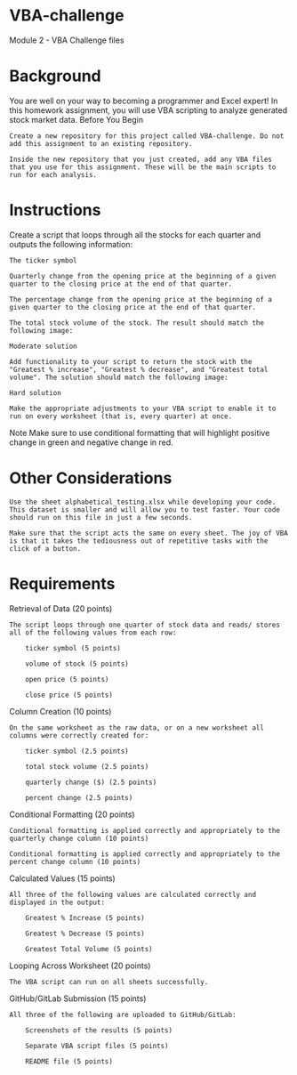 # VBA-challenge
Module 2 - VBA Challenge files

# Background

You are well on your way to becoming a programmer and Excel expert! In this homework assignment, you will use VBA scripting to analyze generated stock market data.
Before You Begin

    Create a new repository for this project called VBA-challenge. Do not add this assignment to an existing repository.

    Inside the new repository that you just created, add any VBA files that you use for this assignment. These will be the main scripts to run for each analysis.


# Instructions

Create a script that loops through all the stocks for each quarter and outputs the following information:

    The ticker symbol

    Quarterly change from the opening price at the beginning of a given quarter to the closing price at the end of that quarter.

    The percentage change from the opening price at the beginning of a given quarter to the closing price at the end of that quarter.

    The total stock volume of the stock. The result should match the following image:

    Moderate solution

    Add functionality to your script to return the stock with the "Greatest % increase", "Greatest % decrease", and "Greatest total volume". The solution should match the following image:

    Hard solution

    Make the appropriate adjustments to your VBA script to enable it to run on every worksheet (that is, every quarter) at once.

Note
    Make sure to use conditional formatting that will highlight positive change in green and negative change in red.


# Other Considerations

    Use the sheet alphabetical_testing.xlsx while developing your code. This dataset is smaller and will allow you to test faster. Your code should run on this file in just a few seconds.

    Make sure that the script acts the same on every sheet. The joy of VBA is that it takes the tediousness out of repetitive tasks with the click of a button.


# Requirements
Retrieval of Data (20 points)

    The script loops through one quarter of stock data and reads/ stores all of the following values from each row:

        ticker symbol (5 points)

        volume of stock (5 points)

        open price (5 points)

        close price (5 points)

Column Creation (10 points)

    On the same worksheet as the raw data, or on a new worksheet all columns were correctly created for:

        ticker symbol (2.5 points)

        total stock volume (2.5 points)

        quarterly change ($) (2.5 points)

        percent change (2.5 points)

Conditional Formatting (20 points)

    Conditional formatting is applied correctly and appropriately to the quarterly change column (10 points)

    Conditional formatting is applied correctly and appropriately to the percent change column (10 points)

Calculated Values (15 points)

    All three of the following values are calculated correctly and displayed in the output:

        Greatest % Increase (5 points)

        Greatest % Decrease (5 points)

        Greatest Total Volume (5 points)

Looping Across Worksheet (20 points)

    The VBA script can run on all sheets successfully.

GitHub/GitLab Submission (15 points)

    All three of the following are uploaded to GitHub/GitLab:

        Screenshots of the results (5 points)

        Separate VBA script files (5 points)

        README file (5 points)
